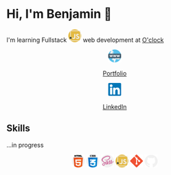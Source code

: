 # Hi, I'm Benjamin 👋

I'm learning Fullstack <img src="img/javascript.svg" alt="javascript" width="30"/> web development at [O'clock](https://oclock.io/)

<div align="center">

<img src="img/www.svg" alt="html" width="30"/>

[Portfolio](https://www.benjamin-choron.fr/)

<img src="img/linkedin.svg" alt="linkedin" width="30"/>

[LinkedIn](https://www.linkedin.com/in/bchoron/)

</div>

## Skills

...in progress

<div align="center">

<img src="img/html-5.svg" alt="html" width="30px"/> <img src="img/css.svg" alt="css" width="30px"/> <img src="img/sass.svg" alt="sass" width="30px"/> <img src="img/javascript.svg" alt="javascript" width="30px"/> <img src="img/git.svg" alt="git" width="30px"/> <img src="img/github.svg" alt="github" width="30px"/>

</div>
